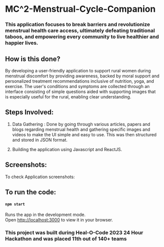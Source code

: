 # MC^2-Menstrual-Cycle-Companion


### This application focuses to break barriers and revolutionize menstrual health care access, ultimately defeating traditional taboos, and empowering every community to live healthier and happier lives.

## How is this done?

By developing a user-friendly application to support rural women during menstrual discomfort by providing awareness, backed by moral support and personalized treatment recommendations inclusive of nutrition, yoga, and exercise. The user's conditions and symptoms are collected through an interface consisting of simple questions aided with supporting images that is especially useful for the rural, enabling clear understanding.

## Steps Involved: 

1. Data Gathering : Done by going through various articles, papers and blogs regarding menstrual health and gathering specific images and videos to make the UI simple and easy to use. This was then structured and stored in JSON format.

2. Building the application using Javascript and ReactJS.

## Screenshots:

To check Application screenshots: 


## To run the code:

#### `npm start`
Runs the app in the development mode.\
Open [http://localhost:3000](http://localhost:3000) to view it in your browser.

### This project was built during Heal-O-Code 2023 24 Hour Hackathon and was placed 11th out of 140+ teams
